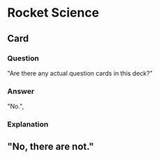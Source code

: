 # Rocket Science

## Card 
### Question
"Are there any actual question cards in this deck?"
### Answer
"No.",
### Explanation
"No, there are not."
---